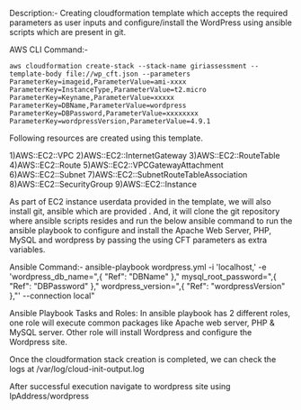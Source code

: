 
Description:-
  Creating cloudformation template which accepts the required parameters as user inputs and configure/install the WordPress using ansible scripts which are present in git.

AWS CLI Command:-

    aws cloudformation create-stack --stack-name giriassessment --template-body file://wp_cft.json --parameters ParameterKey=imageid,ParameterValue=ami-xxxx ParameterKey=InstanceType,ParameterValue=t2.micro ParameterKey=Keyname,ParameterValue=xxxxx ParameterKey=DBName,ParameterValue=wordpress ParameterKey=DBPassword,ParameterValue=xxxxxxxx ParameterKey=wordpressVersion,ParameterValue=4.9.1

Following resources are created using this template.

  1)AWS::EC2::VPC
  2)AWS::EC2::InternetGateway
  3)AWS::EC2::RouteTable
  4)AWS::EC2::Route
  5)AWS::EC2::VPCGatewayAttachment
  6)AWS::EC2::Subnet
  7)AWS::EC2::SubnetRouteTableAssociation
  8)AWS::EC2::SecurityGroup
  9)AWS::EC2::Instance

As part of EC2 instance userdata provided in the template, we will also install git, ansible which are provided . And, it will clone the git repository where ansible scripts resides and run the below ansible command to run the ansible playbook to configure and install the Apache Web Server, PHP, MySQL and wordpress by passing the using CFT parameters as extra variables.

Ansible Command:-
  ansible-playbook wordpress.yml -i 'localhost,' -e 'wordpress_db_name=",{ "Ref": "DBName" }," mysql_root_password=",{ "Ref": "DBPassword" }," wordpress_version=",{ "Ref": "wordpressVersion" },"' --connection local"


Ansible Playbook Tasks and Roles:
  In ansible playbook has 2 different roles, one role will execute common packages like Apache web server, PHP & MySQL server. Other role will install Wordpress and configure the Wordpress site.

Once the cloudformation stack creation is completed, we can check the logs at /var/log/cloud-init-output.log

After successful execution navigate to wordpress site using IpAddress/wordpress
